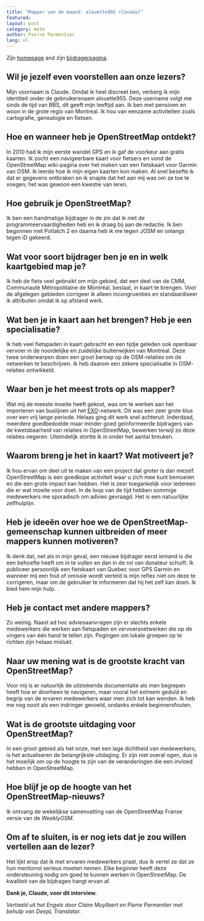 ```yaml
---
title: "Mapper van de maand: alouette995 (Canada)"
featured:
layout: post
category: motm
author: Pierre Parmentier
lang: nl
---
```


Zijn [homepage](https://www.openstreetmap.org/user/alouette995) and zijn [bijdragerpagina](https://hdyc.neis-one.org/?alouette995).

## Wil je jezelf even voorstellen aan onze lezers?

Mijn voornaam is Claude. Omdat ik heel discreet ben, verberg ik mijn identiteit onder de gebruikersnaam alouette955. Deze username volgt me sinds de tijd van BBS, dit geeft mijn leeftijd aan. Ik ben met pensioen en woon in de grote regio van Montreal. Ik hou van eenzame activiteiten zoals cartografie, genealogie en fietsen.

## Hoe en wanneer heb je OpenStreetMap ontdekt?

In 2010 had ik mijn eerste wandel GPS en ik gaf de voorkeur aan gratis kaarten. Ik zocht een navigeerbare kaart voor fietsers en vond de OpenStreetMap wiki-pagina over het maken van een fietskaart voor Garmin van OSM. Ik leerde hoe ik mijn eigen kaarten kon maken. Al snel besefte ik dat er gegevens ontbraken en ik snapte dat het aan mij was om ze toe te voegen; het was gewoon een kwestie van leren.

## Hoe gebruik je OpenStreetMap?

Ik ben een handmatige bijdrager in de zin dat ik niet de programmeervaardigheden heb en ik draag bij aan de redactie. Ik ben begonnen met Potlatch 2 en daarna heb ik me tegen JOSM en onlangs tegen iD gekeerd.

## Wat voor soort bijdrager ben je en in welk kaartgebied map je?

Ik heb de fiets veel gebruikt om mijn gebied, dat een deel van de CMM, Communauté Métropolitaine de Montréal, beslaat, in kaart te brengen. Voor de afgelegen gebieden corrigeer ik alleen incongruenties en standaardiseer ik attributen omdat ik op afstand werk.

## Wat ben je in kaart aan het brengen? Heb je een specialisatie?

Ik heb veel fietspaden in kaart gebracht en een tijdje geleden ook openbaar vervoer in de noordelijke en zuidelijke buitenwijken van Montreal. Deze twee onderwerpen doen een groot beroep op de OSM-relaties om de netwerken te beschrijven. Ik heb daarom een zekere specialisatie in OSM-relaties ontwikkeld.

## Waar ben je het meest trots op als mapper?

Wat mij de meeste moeite heeft gekost, was om te werken aan het importeren van buslijnen uit het [EXO](https://exo.quebec/en)-netwerk. Dit was een zeer grote klus over een vrij lange periode. Helaas ging dit werk snel achteruit. Inderdaad, meerdere goedbedoelde maar minder goed geïnformeerde bijdragers van de kwetsbaarheid van relaties in OpenStreetMap, bewerken terwijl ze deze relaties negeren. Uiteindelijk stortte ik in onder het aantal breuken.

## Waarom breng je het in kaart? Wat motiveert je?

Ik hou ervan om deel uit te maken van een project dat groter is dan mezelf. OpenStreetMap is een goedkope activiteit waar u zich mee kunt bemoeien en die een grote impact kan hebben. Het is zeer toegankelijk voor iedereen die er wat moeite voor doet. In de loop van de tijd hebben sommige medewerkers me sporadisch om advies gevraagd. Het is een natuurlijke zelfhulplijn.

## Heb je ideeën over hoe we de OpenStreetMap-gemeenschap kunnen uitbreiden of meer mappers kunnen motiveren?

Ik denk dat, net als in mijn geval, een nieuwe bijdrager eerst iemand is die een behoefte heeft om in te vullen en dan in de rol van donateur schuift. Ik publiceer persoonlijk een fietskaart van Quebec voor GPS Garmin en wanneer mij een fout of omissie wordt verteld is mijn reflex niet om deze te corrigeren, maar om de gebruiker te informeren dat hij het zelf kan doen. Ik bied hem mijn hulp.

## Heb je contact met andere mappers?

Zo weinig. Naast ad hoc adviesaanvragen zijn er slechts enkele medewerkers die werken aan fietspaden en vervoersnetwerken die op de vingers van één hand te tellen zijn. Pogingen om lokale groepen op te richten zijn helaas mislukt.

## Naar uw mening wat is de grootste kracht van OpenStreetMap?

Voor mij is er natuurlijk de uitstekende documentatie als men begrepen heeft hoe er doorheen te navigeren, maar vooral het extreem geduld en begrip van de ervaren medewerkers waar men zich tot kan wenden. Ik heb me nog nooit als een indringer gevoeld, ondanks enkele beginnersfouten.

## Wat is de grootste uitdaging voor OpenStreetMap?

In een groot gebied als het onze, met een lage dichtheid van medewerkers, is het actualiseren de belangrijkste uitdaging. Er zijn niet overal ogen, dus is het moeilijk om op de hoogte te zijn van de veranderingen die een invloed hebben in OpenStreetMap.

## Hoe blijf je op de hoogte van het OpenStreetMap-nieuws?

Ik ontvang de wekelijkse samenvatting van de OpenStreetMap Franse versie van de _WeeklyOSM_.

## Om af te sluiten, is er nog iets dat je zou willen vertellen aan de lezer?

Het lijkt erop dat ik met ervaren medewerkers praat, dus ik vertel ze dat ze hun mentorrol serieus moeten nemen. Elke beginner heeft deze ondersteuning nodig om goed te kunnen werken in OpenStreetMap. De kwaliteit van de bijdragen hangt ervan af.

**Dank je, Claude, voor dit interview.**

*Vertaald uit het Engels door Claire Muyllaert en Pierre Parmentier met behulp van DeepL Translator.*

